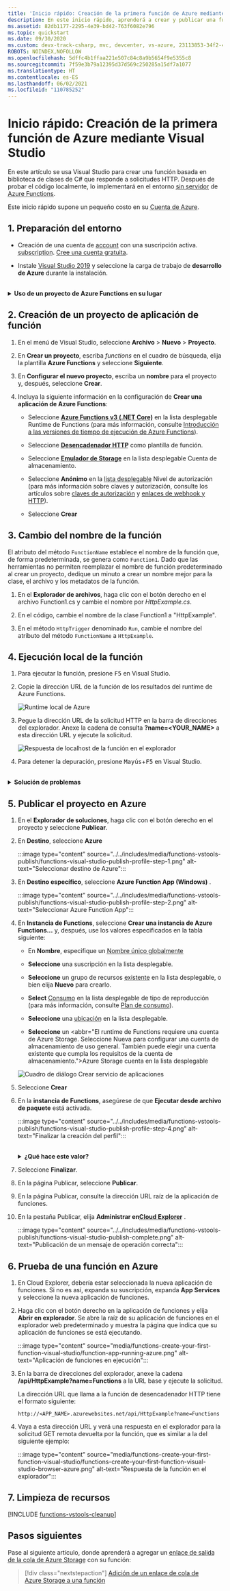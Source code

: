 ```yaml
---
title: 'Inicio rápido: Creación de la primera función de Azure mediante Visual Studio'
description: En este inicio rápido, aprenderá a crear y publicar una función de Azure de desencadenador HTTP mediante Visual Studio.
ms.assetid: 82db1177-2295-4e39-bd42-763f6082e796
ms.topic: quickstart
ms.date: 09/30/2020
ms.custom: devx-track-csharp, mvc, devcenter, vs-azure, 23113853-34f2-4f
ROBOTS: NOINDEX,NOFOLLOW
ms.openlocfilehash: 5dffc4b1ffaa221e507c84c8a9b5654f9e5355c8
ms.sourcegitcommit: 7f59e3b79a12395d37d569c250285a15df7a1077
ms.translationtype: HT
ms.contentlocale: es-ES
ms.lasthandoff: 06/02/2021
ms.locfileid: "110785252"
---
```

# <a name="quickstart-create-your-first-function-in-azure-using-visual-studio"></a>Inicio rápido: Creación de la primera función de Azure mediante Visual Studio

En este artículo se usa Visual Studio para crear una función basada en biblioteca de clases de C# que responde a solicitudes HTTP. Después de probar el código localmente, lo implementará en el entorno <abbr title="Un entorno informático en tiempo de ejecución en el que todos los detalles del servidor son transparentes para los desarrolladores de aplicaciones, lo que simplifica el proceso de implementación y administración de código.">sin servidor</abbr> de <abbr title="Un servicio de Azure que proporciona un entorno informático sin servidor de bajo costo dirigido a las aplicaciones.">Azure Functions</abbr>.

Este inicio rápido supone un pequeño costo en su <abbr title="El perfil que mantiene la información de facturación en relación con el uso de Azure.">Cuenta de Azure</abbr>.

## <a name="1-prepare-your-environment"></a>1. Preparación del entorno

+ Creación de una cuenta de <abbr title="El perfil que mantiene la información de facturación en relación con el uso de Azure.">account</abbr> con una suscripción activa. <abbr title="La estructura organizativa básica en la que administra los recursos de Azure, que normalmente se asocia a un individuo o departamento dentro de una organización.">subscription</abbr>. [Cree una cuenta gratuita](https://azure.microsoft.com/free/?ref=microsoft.com&utm_source=microsoft.com&utm_medium=docs&utm_campaign=visualstudio).

+ Instale [Visual Studio 2019](https://azure.microsoft.com/downloads/) y seleccione la carga de trabajo de **desarrollo de Azure** durante la instalación. 

<br/>
<details>
<summary><strong>Uso de un proyecto de Azure Functions en su lugar</strong></summary>
Si desea crear en su lugar un proyecto <abbr title="Un contenedor lógico para una o varias funciones individuales que se pueden implementar y administrar juntas.">local de Azure Functions</abbr> con Visual Studio 2017, antes debe instalar las [herramientas de Azure Functions más recientes](functions-develop-vs.md#check-your-tools-version).
</details>

## <a name="2-create-a-function-app-project"></a>2. Creación de un proyecto de aplicación de función

1. En el menú de Visual Studio, seleccione **Archivo** > **Nuevo** > **Proyecto**.

1. En **Crear un proyecto**, escriba *functions* en el cuadro de búsqueda, elija la plantilla **Azure Functions** y seleccione **Siguiente**.

1. En **Configurar el nuevo proyecto**, escriba un **<abbr title="El nombre de la aplicación de funciones debe ser válido como espacio de nombres de C#, por lo que no debe contener caracteres de subrayado, guiones ni ningún otro carácter no alfanumérico. "> </abbr>nombre** para el proyecto y, después, seleccione **Crear**. 

1. Incluya la siguiente información en la configuración de **Crear una aplicación de Azure Functions**:

    + Seleccione **<abbr title=" Este valor crea un proyecto de funciones que usa la versión 3.x del runtime de Azure Functions, que es compatible con .NET Core 3.x. Azure Functions 1.x es compatible con .NET Framework.">Azure Functions v3 (.NET Core)</abbr>** en la lista desplegable Runtime de Functions (para más información, consulte [Introducción a las versiones de tiempo de ejecución de Azure Functions](functions-versions.md)).
    
    + Seleccione **<abbr title="Este valor crea una función desencadenada por una solicitud HTTP.">Desencadenador HTTP</abbr>** como plantilla de función.
    
    + Seleccione **<abbr title="Dado que cada función de Azure necesita una cuenta de almacenamiento, se asigna o se crea una al publicar el proyecto en Azure. Los desencadenadores HTTP no utilizan una cadena de conexión de cuenta de Azure Storage; los restantes tipos de desencadenador requieren una cadena de conexión de cuenta de Azure Storage válida. ">Emulador de Storage</abbr>** en la lista desplegable Cuenta de almacenamiento.
        
    + Seleccione **Anónimo** en la <abbr title="Cualquier cliente puede desencadenar una función creada sin tener que proporcionar una clave. Esta configuración de autorización facilita probar la función nueva.">lista desplegable</abbr> Nivel de autorización (para más información sobre claves y autorización, consulte los artículos sobre [claves de autorización](functions-bindings-http-webhook-trigger.md#authorization-keys) y [enlaces de webhook y HTTP](functions-bindings-http-webhook.md)).

    + Seleccione **Crear**
        
## <a name="3-rename-the-function"></a>3. Cambio del nombre de la función

El atributo del método `FunctionName` establece el nombre de la función que, de forma predeterminada, se genera como `Function1`. Dado que las herramientas no permiten reemplazar el nombre de función predeterminado al crear un proyecto, dedique un minuto a crear un nombre mejor para la clase, el archivo y los metadatos de la función.

1. En el **Explorador de archivos**, haga clic con el botón derecho en el archivo Function1.cs y cambie el nombre por *HttpExample.cs*.

1. En el código, cambie el nombre de la clase Function1 a "HttpExample".

1. En el método `HttpTrigger` denominado `Run`, cambie el nombre del atributo del método `FunctionName` a `HttpExample`.


## <a name="4-run-the-function-locally"></a>4. Ejecución local de la función

1. Para ejecutar la función, presione <kbd>F5</kbd> en Visual Studio.

1. Copie la dirección URL de la función de los resultados del runtime de Azure Functions.

    ![Runtime local de Azure](../../includes/media/functions-run-function-test-local-vs/functions-debug-local-vs.png)

1. Pegue la dirección URL de la solicitud HTTP en la barra de direcciones del explorador. Anexe la cadena de consulta **?name=<YOUR_NAME>** a esta dirección URL y ejecute la solicitud. 

    ![Respuesta de localhost de la función en el explorador](../../includes/media/functions-run-function-test-local-vs/functions-run-browser-local-vs.png)

1. Para detener la depuración, presione <kbd>Mayús</kbd>+<kbd>F5</kbd> en Visual Studio.

<br/>
<details>
<summary><strong>Solución de problemas</strong></summary>
 Es preciso habilitar una excepción de firewall para que las herramientas para controlen las solicitudes de HTTP. Los niveles de autorización nunca se aplican cuando se ejecuta una función localmente.
</details>

## <a name="5-publish-the-project-to-azure"></a>5. Publicar el proyecto en Azure

1. En el **Explorador de soluciones**, haga clic con el botón derecho en el proyecto y seleccione **Publicar**.

1. En **Destino**, seleccione **Azure**

    :::image type="content" source="../../includes/media/functions-vstools-publish/functions-visual-studio-publish-profile-step-1.png" alt-text="Seleccionar destino de Azure":::

1. En **Destino específico**, seleccione **Azure Function App (Windows)** .

    :::image type="content" source="../../includes/media/functions-vstools-publish/functions-visual-studio-publish-profile-step-2.png" alt-text="Seleccionar Azure Function App":::

1. En **Instancia de Functions**, seleccione **Crear una instancia de Azure Functions...** y, después, use los valores especificados en la tabla siguiente:

    + En **Nombre**, especifique un <abbr title="Use un nombre que identifique de forma única la nueva aplicación de funciones. Acepte este nombre o escriba uno nuevo. Los caracteres válidos son `a-z`, `0-9` y `-`.">Nombre único globalmente</abbr>
    
    + **Seleccione** una suscripción en la lista desplegable.
    
    + **Seleccione** un grupo de recursos <abbr title="Un contenedor lógico para recursos relacionados de Azure que se pueden administrar como una unidad.">existente</abbr> en la lista desplegable, o bien elija **Nuevo** para crearlo.
    
    + **Select** <abbr title="Cuando publique el proyecto en una aplicación de funciones que se ejecute en un plan Consumo, solo pagará por las ejecuciones de la aplicación. Otros planes de hospedaje suponen costos más elevados.">Consumo</abbr> en la lista desplegable de tipo de reproducción (para más información, consulte [Plan de consumo](consumption-plan.md)).
    
    + **Seleccione** una  <abbr title="Una referencia geográfica a un centro de datos específico de Azure en el que se asignan los recursos. En [regiones](https://azure.microsoft.com/regions/) encontrará una lista de las regiones disponibles.">ubicación</abbr> en la lista desplegable.
    
    + **Seleccione** un <abbr="El runtime de Functions requiere una cuenta de Azure Storage. Seleccione Nueva para configurar una cuenta de almacenamiento de uso general. También puede elegir una cuenta existente que cumpla los requisitos de la cuenta de almacenamiento.">Azure Storage</abbr> cuenta en la lista desplegable

    ![Cuadro de diálogo Crear servicio de aplicaciones](../../includes/media/functions-vstools-publish/functions-visual-studio-publish.png)

1. Seleccione **Crear** 

1. En la **instancia de Functions**, asegúrese de que **Ejecutar desde archivo de paquete** está activada. 

    :::image type="content" source="../../includes/media/functions-vstools-publish/functions-visual-studio-publish-profile-step-4.png" alt-text="Finalizar la creación del perfil":::

    <br/>
    <details>
    <summary><strong>¿Qué hace este valor?</strong></summary>
    Si se utiliza **Run from package file** (Ejecutar desde archivo de paquetes), la aplicación de funciones se implementa mediante [Implementación de archivo ZIP](functions-deployment-technologies.md#zip-deploy) con el modo de [ejecución desde paquete](run-functions-from-deployment-package.md) habilitado. Este es el método de implementación recomendado para el proyecto de Functions, ya que se obtiene un mejor rendimiento.    
    </details>   

1. Seleccione **Finalizar**.

1. En la página Publicar, seleccione **Publicar**.

1. En la página Publicar, consulte la dirección URL raíz de la aplicación de funciones.

1. En la pestaña Publicar, elija **Administrar en<abbr title=" Cloud Explorer para poder usar Visual Studio para ver el contenido del sitio, iniciar y detener la aplicación de funciones, y desplazarse directamente a los recursos de la aplicación de funciones en Azure y en Azure Portal. ">Cloud Explorer</abbr>** .
    
    :::image type="content" source="../../includes/media/functions-vstools-publish/functions-visual-studio-publish-complete.png" alt-text="Publicación de un mensaje de operación correcta":::
    

## <a name="6-test-your-function-in-azure"></a>6. Prueba de una función en Azure

1. En Cloud Explorer, debería estar seleccionada la nueva aplicación de funciones. Si no es así, expanda su suscripción, expanda **App Services** y seleccione la nueva aplicación de funciones.

1. Haga clic con el botón derecho en la aplicación de funciones y elija **Abrir en explorador**. Se abre la raíz de su aplicación de funciones en el explorador web predeterminado y muestra la página que indica que su aplicación de funciones se está ejecutando. 

    :::image type="content" source="media/functions-create-your-first-function-visual-studio/function-app-running-azure.png" alt-text="Aplicación de funciones en ejecución":::

1. En la barra de direcciones del explorador, anexe la cadena **/api/HttpExample?name=Functions** a la URL base y ejecute la solicitud.

    La dirección URL que llama a la función de desencadenador HTTP tiene el formato siguiente:

    `http://<APP_NAME>.azurewebsites.net/api/HttpExample?name=Functions`

2. Vaya a esta dirección URL y verá una respuesta en el explorador para la solicitud GET remota devuelta por la función, que es similar a la del siguiente ejemplo:

    :::image type="content" source="media/functions-create-your-first-function-visual-studio/functions-create-your-first-function-visual-studio-browser-azure.png" alt-text="Respuesta de la función en el explorador":::

## <a name="7-clean-up-resources"></a>7. Limpieza de recursos

[!INCLUDE [functions-vstools-cleanup](../../includes/functions-vstools-cleanup.md)]

## <a name="next-steps"></a>Pasos siguientes

Pase al siguiente artículo, donde aprenderá a agregar un <abbr title="Una forma de asociar una función a una cola de almacenamiento, de tal manera que pueda crear mensajes en la cola. Los enlaces son conexiones declarativas entre una función y otros recursos. Un enlace de entrada proporciona datos a la función, mientras que un enlace de salida proporciona datos de la función a otros recursos.">enlace de salida de la cola de Azure Storage</abbr> con su función:

> [!div class="nextstepaction"]
> [Adición de un enlace de cola de Azure Storage a una función](functions-add-output-binding-storage-queue-vs.md)
